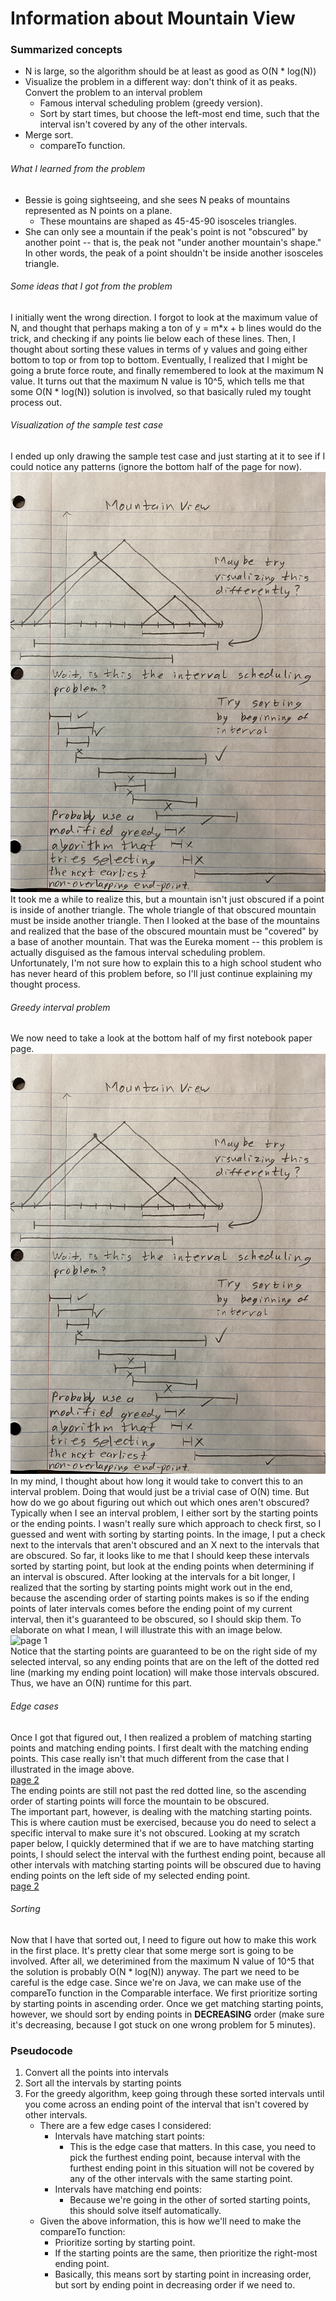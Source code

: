 # Information about Mountain View
### Summarized concepts
  - N is large, so the algorithm should be at least as good as O(N * log(N))
  - Visualize the problem in a different way: don't think of it as peaks. Convert the problem to an interval problem
      - Famous interval scheduling problem (greedy version).  
      - Sort by start times, but choose the left-most end time, such that the interval isn't covered by any of the other intervals.
  - Merge sort.
      - compareTo function.  

###### What I learned from the problem
  - Bessie is going sightseeing, and she sees N peaks of mountains represented as N points on a plane.  
      - These mountains are shaped as 45-45-90 isosceles triangles.  
  - She can only see a mountain if the peak's point is not "obscured" by another point -- that is, the peak not "under another mountain's shape." In other words, the peak of a point shouldn't be inside another isosceles triangle.

###### Some ideas that I got from the problem
I initially went the wrong direction. I forgot to look at the maximum value of N, and thought that perhaps making a ton of y = m*x + b lines would do the trick, and checking if any points lie below each of these lines. Then, I thought about sorting these values in terms of y values and going either bottom to top or from top to bottom. Eventually, I realized that I might be going a brute force route, and finally remembered to look at the maximum N value. It turns out that the maximum N value is 10^5, which tells me that some O(N * log(N)) solution is involved, so that basically ruled my tought process out.  

###### Visualization of the sample test case
I ended up only drawing the sample test case and just starting at it to see if I could notice any patterns (ignore the bottom half of the page for now).  
![page 1](https://github.com/TurtleCamera/USACO-TurtleCamera/blob/main/CSE%20199%20Workspace/images/Mountain_View_1.jpg)  
It took me a while to realize this, but a mountain isn't just obscured if a point is inside of another triangle. The whole triangle of that obscured mountain must be inside another triangle. Then I looked at the base of the mountains and realized that the base of the obscured mountain must be "covered" by a base of another mountain. That was the Eureka moment -- this problem is actually disguised as the famous interval scheduling problem. Unfortunately, I'm not sure how to explain this to a high school student who has never heard of this problem before, so I'll just continue explaining my thought process.  

###### Greedy interval problem 
We now need to take a look at the bottom half of my first notebook paper page.  
![page 1](https://github.com/TurtleCamera/USACO-TurtleCamera/blob/main/CSE%20199%20Workspace/images/Mountain_View_1.jpg)   
In my mind, I thought about how long it would take to convert this to an interval problem. Doing that would just be a trivial case of O(N) time. But how do we go about figuring out which out which ones aren't obscured? Typically when I see an interval problem, I either sort by the starting points or the ending points. I wasn't really sure which approach to check first, so I guessed and went with sorting by starting points. In the image, I put a check next to the intervals that aren't obscured and an X next to the intervals that are obscured. So far, it looks like to me that I should keep these intervals sorted by starting point, but look at the ending points when determining if an interval is obscured. After looking at the intervals for a bit longer, I realized that the sorting by starting points might work out in the end, because the ascending order of starting points makes is so if the ending points of later intervals comes before the ending point of my current interval, then it's guaranteed to be obscured, so I should skip them. To elaborate on what I mean, I will illustrate this with an image below.   
![page 1](https://github.com/TurtleCamera/USACO-TurtleCamera/blob/main/CSE%20199%20Workspace/images/Mountain_View_3.jpg)  
Notice that the starting points are guaranteed to be on the right side of my selected interval, so any ending points that are on the left of the dotted red line (marking my ending point location) will make those intervals obscured. Thus, we have an O(N) runtime for this part.  

###### Edge cases  
Once I got that figured out, I then realized a problem of matching starting points and matching ending points. I first dealt with the matching ending points. This case really isn't that much different from the case that I illustrated in the image above.  
[page 2](https://github.com/TurtleCamera/USACO-TurtleCamera/blob/main/CSE%20199%20Workspace/images/Mountain_View_4.jpg)  
The ending points are still not past the red dotted line, so the ascending order of starting points will force the mountain to be obscured.  
The important part, however, is dealing with the matching starting points. This is where caution must be exercised, because you do need to select a specific interval to make sure it's not obscured. Looking at my scratch paper below, I quickly determined that if we are to have matching starting points, I should select the interval with the furthest ending point, because all other intervals with matching starting points will be obscured due to having ending points on the left side of my selected ending point.  
[page 2](https://github.com/TurtleCamera/USACO-TurtleCamera/blob/main/CSE%20199%20Workspace/images/Mountain_View_2.jpg)  

###### Sorting
Now that I have that sorted out, I need to figure out how to make this work in the first place. It's pretty clear that some merge sort is going to be involved. After all, we deterimined from the maximum N value of 10^5 that the solution is probably O(N * log(N)) anyway. The part we need to be careful is the edge case. Since we're on Java, we can make use of the compareTo function in the Comparable interface. We first prioritize sorting by starting points in ascending order. Once we get matching starting points, however, we should sort by ending points in __DECREASING__ order (make sure it's decreasing, because I got stuck on one wrong problem for 5 minutes).  

### Pseudocode
1) Convert all the points into intervals
2) Sort all the intervals by starting points
3) For the greedy algorithm, keep going through these sorted intervals until you come across an ending point of the interval that isn't covered by other intervals.
    - There are a few edge cases I considered:
        - Intervals have matching start points:
            - This is the edge case that matters. In this case, you need to pick the furthest ending point, because interval with the furthest ending point in this situation will not be covered by any of the other intervals with the same starting point.
        - Intervals have matching end points:
            - Because we're going in the other of sorted starting points, this should solve itself automatically.
    - Given the above information, this is how we'll need to make the compareTo function:
        - Prioritize sorting by starting point.
        - If the starting points are the same, then prioritize the right-most ending point.
        - Basically, this means sort by starting point in increasing order, but sort by ending point in decreasing order if we need to.
